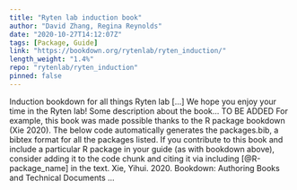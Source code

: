```yaml
---
title: "Ryten lab induction book"
author: "David Zhang, Regina Reynolds"
date: "2020-10-27T14:12:07Z"
tags: [Package, Guide]
link: "https://bookdown.org/rytenlab/ryten_induction/"
length_weight: "1.4%"
repo: "rytenlab/ryten_induction"
pinned: false
---
```


Induction bookdown for all things Ryten lab [...] We hope you enjoy your time in the Ryten lab! Some description about the book… TO BE ADDED For example, this book was made possible thanks to the R package bookdown (Xie 2020). The below code automatically generates the packages.bib, a bibtex format for all the packages listed. If you contribute to this book and include a particular R package in your guide (as with bookdown above), consider adding it to the code chunk and citing it via including [@R-package_name] in the text. Xie, Yihui. 2020. Bookdown: Authoring Books and Technical Documents ...
